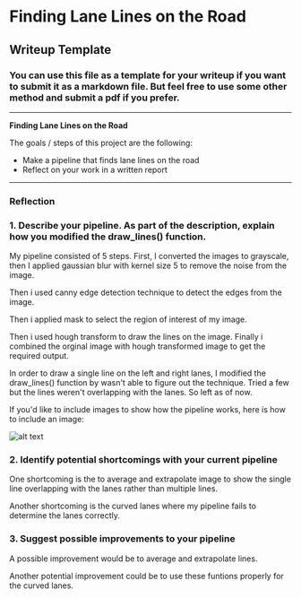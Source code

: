 # **Finding Lane Lines on the Road** 

## Writeup Template

### You can use this file as a template for your writeup if you want to submit it as a markdown file. But feel free to use some other method and submit a pdf if you prefer.

---

**Finding Lane Lines on the Road**

The goals / steps of this project are the following:
* Make a pipeline that finds lane lines on the road
* Reflect on your work in a written report


[//]: # (Image References)

[image1]: ./examples/grayscale.jpg "Grayscale"

---

### Reflection

### 1. Describe your pipeline. As part of the description, explain how you modified the draw_lines() function.

My pipeline consisted of 5 steps. First, I converted the images to grayscale, then I applied gaussian blur with kernel size 5 to remove the noise from the image.

Then i used canny edge detection technique to detect the edges from the image.

Then i applied mask to select the region of interest of my image.

Then i used hough transform to draw the lines on the image.
Finally i combined the orginal image with hough transformed image to get the required output.

In order to draw a single line on the left and right lanes, I modified the draw_lines() function by wasn't able to figure out the technique. Tried a few but the lines weren't overlapping with the lanes. So left as of now.

If you'd like to include images to show how the pipeline works, here is how to include an image: 

![alt text][image1]


### 2. Identify potential shortcomings with your current pipeline


One shortcoming is the to average and extrapolate image to show the single line overlapping with the lanes rather than multiple lines.

Another shortcoming is the curved lanes where my pipeline fails to determine the lanes correctly.


### 3. Suggest possible improvements to your pipeline

A possible improvement would be to average and extrapolate lines.

Another potential improvement could be to use these funtions properly for the curved lanes.

